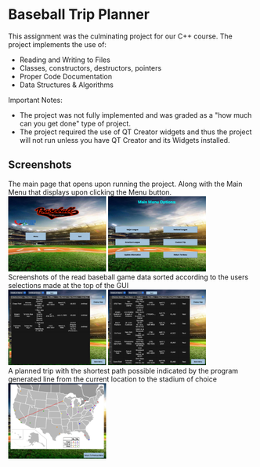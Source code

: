 # Baseball Trip Planner
This assignment was the culminating project for our C++ course. The project implements the use of:
  - Reading and Writing to Files
  - Classes, constructors, destructors, pointers 
  - Proper Code Documentation
  - Data Structures &#38; Algorithms

Important Notes:
  - The project was not fully implemented and was graded as a "how much can you get done" type of project.
  - The project required the use of QT Creator widgets and thus the project will not run unless you have QT Creator and its Widgets installed.

## Screenshots
The main page that opens upon running the project. Along with the Main Menu that displays upon clicking the Menu button.
<br>
<img
  src="screenshots/mainPage.png"
  alt="Main Page Screenshot"
  width="400px"
  style="display: inline-block; margin: 0 auto; max-width: 200px">
<img
  src="screenshots/mainMenu.png"
  alt="Main Page Screenshot"
  width="400px"
  style="display: inline-block; margin: 0 auto; max-width: 200px">
<br>
Screenshots of the read baseball game data sorted according to the users selections made at the top of the GUI
<br>
<img
  src="screenshots/sortedData.png"
  alt="Main Page Screenshot"
  width="400px"
  style="display: inline-block; margin: 0 auto; max-width: 200px">
<img
  src="screenshots/sortedData2.png"
  alt="Main Page Screenshot"
  width="400px"
  style="display: inline-block; margin: 0 auto; max-width: 200px">
<br>
A planned trip with the shortest path possible indicated by the program generated line from the current location to the stadium of choice
<br>
<img
  src="screenshots/plannedTrip.png"
  alt="Main Page Screenshot"
  width="400px"
  style="display: inline-block; margin: 0 auto; max-width: 200px">

